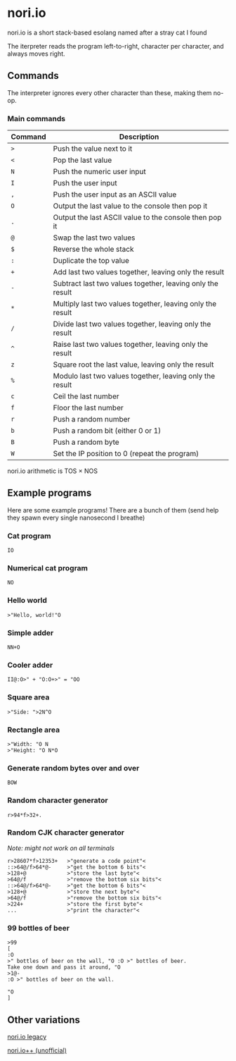 # nori.io

nori.io is a short stack-based esolang named after a stray cat I found

The iterpreter reads the program left-to-right, character per character, and always moves right.

## Commands

The interpreter ignores every other character than these, making them no-op.

### Main commands

| Command     | Description                                                   |
| ----------- | ------------------------------------------------------------- |
| `>`         | Push the value next to it                                     |
| `<`         | Pop the last value                                            |
| `N`         | Push the numeric user input                                   |
| `I`         | Push the user input                                           |
| `,`         | Push the user input as an ASCII value                         |
| `O`         | Output the last value to the console then pop it              |
| `.`         | Output the last ASCII value to the console then pop it        |
| `@`         | Swap the last two values                                      |
| `$`         | Reverse the whole stack                                       |
| `:`         | Duplicate the top value                                       |
| `+`         | Add last two values together, leaving only the result         |
| `-`         | Subtract last two values together, leaving only the result    |
| `*`         | Multiply last two values together, leaving only the result    |
| `/`         | Divide last two values together, leaving only the result      |
| `^`         | Raise last two values together, leaving only the result       |
| `z`         | Square root the last value, leaving only the result           |
| `%`         | Modulo last two values together, leaving only the result      |
| `c`         | Ceil the last number                                          |
| `f`         | Floor the last number                                         |
| `r`         | Push a random number                                          |
| `b`         | Push a random bit (either 0 or 1)                             |
| `B`         | Push a random byte                                            |
| `W`         | Set the IP position to 0 (repeat the program)                 |

nori.io arithmetic is TOS × NOS

## Example programs

Here are some example programs! There are a bunch of them (send help they spawn every single nanosecond I breathe)

### Cat program

```IO```

### Numerical cat program

```NO```

### Hello world

```>"Hello, world!"O```

### Simple adder

```NN+O```

### Cooler adder

```II@:O>" + "O:O+>" = "OO```

### Square area

```>"Side: ">2N^O```

### Rectangle area

```nio
>"Width: "O N
>"Height: "O N*O
```

### Generate random bytes over and over

```BOW```

### Random character generator

```r>94*f>32+.```

### Random CJK character generator

*Note: might not work on all terminals*

```nio
r>28607*f>12353+   >"generate a code point"<
::>64@/f>64*@-     >"get the bottom 6 bits"<
>128+@             >"store the last byte"<
>64@/f             >"remove the bottom six bits"<
::>64@/f>64*@-     >"get the bottom 6 bits"<
>128+@             >"store the next byte"<
>64@/f             >"remove the bottom six bits"<
>224+              >"store the first byte"<
...                >"print the character"<
```

### 99 bottles of beer

```nio
>99
[
:O
>" bottles of beer on the wall, "O :O >" bottles of beer.
Take one down and pass it around, "O
>1@-
:O >" bottles of beer on the wall.

"O
]
```

## Other variations

[nori.io legacy](https://scratch.mit.edu/projects/819125582/)

[nori.io++ (unofficial)](https://github.com/MoshiKoi/noripp)
